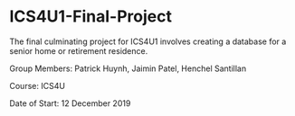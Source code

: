 # ICS4U1-Final-Project
The final culminating project for ICS4U1 involves creating a database for a senior home or retirement residence.

Group Members: Patrick Huynh, Jaimin Patel, Henchel Santillan

Course: ICS4U

Date of Start: 12 December 2019
